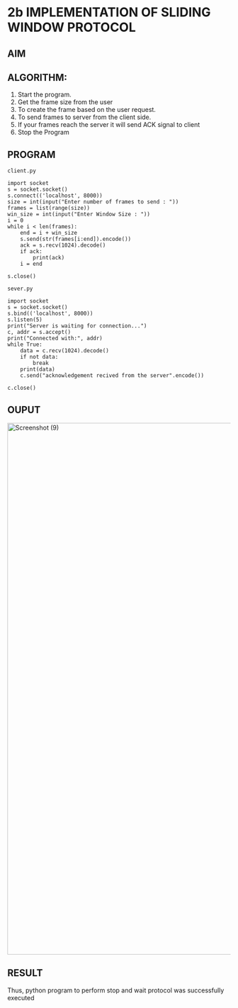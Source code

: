 # 2b IMPLEMENTATION OF SLIDING WINDOW PROTOCOL
## AIM
## ALGORITHM:
1. Start the program.
2. Get the frame size from the user
3. To create the frame based on the user request.
4. To send frames to server from the client side.
5. If your frames reach the server it will send ACK signal to client
6. Stop the Program
## PROGRAM
```
client.py

import socket
s = socket.socket()
s.connect(('localhost', 8000))
size = int(input("Enter number of frames to send : "))
frames = list(range(size))
win_size = int(input("Enter Window Size : "))
i = 0
while i < len(frames):
    end = i + win_size
    s.send(str(frames[i:end]).encode())  
    ack = s.recv(1024).decode()
    if ack:
        print(ack)
    i = end  

s.close()

```
```
sever.py

import socket
s = socket.socket()
s.bind(('localhost', 8000))
s.listen(5)
print("Server is waiting for connection...")
c, addr = s.accept()
print("Connected with:", addr)
while True:
    data = c.recv(1024).decode()
    if not data:
        break
    print(data)  
    c.send("acknowledgement recived from the server".encode())

c.close()
```

## OUPUT
<img width="1920" height="1200" alt="Screenshot (9)" src="https://github.com/user-attachments/assets/bec09fb1-2b17-4213-866b-2d63e576d6ba" />


## RESULT
Thus, python program to perform stop and wait protocol was successfully executed
